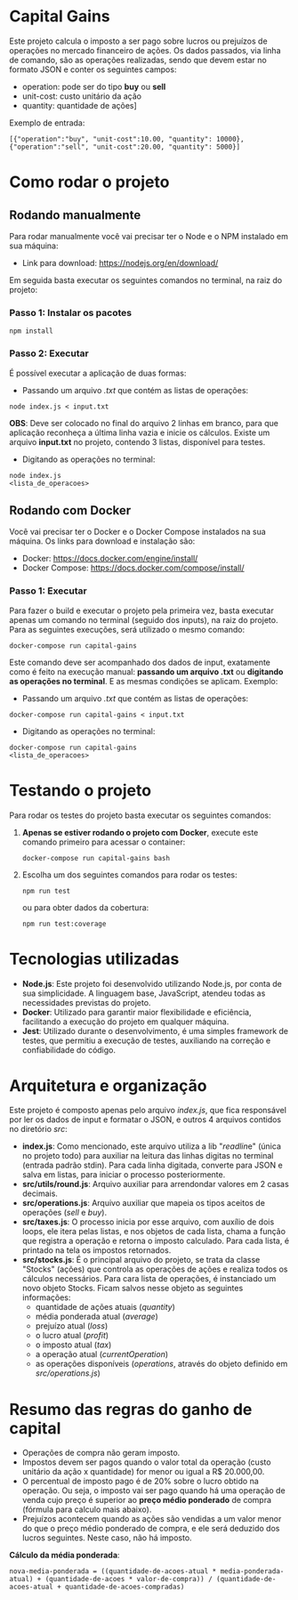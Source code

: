 # Capital Gains

Este projeto calcula o imposto a ser pago sobre lucros ou prejuízos de operações no mercado financeiro de ações. 
Os dados passados, via linha de comando, são as operações realizadas, sendo que devem estar no formato JSON e conter os seguintes campos:

- operation: pode ser do tipo **buy** ou **sell**
- unit-cost: custo unitário da ação
- quantity: quantidade de ações]

Exemplo de entrada:

`[{"operation":"buy", "unit-cost":10.00, "quantity": 10000},{"operation":"sell", "unit-cost":20.00, "quantity": 5000}]`

# Como rodar o projeto

## Rodando manualmente

Para rodar manualmente você vai precisar ter o Node e o NPM instalado em sua máquina: 

- Link para download: https://nodejs.org/en/download/

Em seguida basta executar os seguintes comandos no terminal, na raiz do projeto:

### Passo 1: Instalar os pacotes
```
npm install
```

### Passo 2: Executar

É possível executar a aplicação de duas formas: 

- Passando um arquivo *.txt* que contém as listas de operações:

```
node index.js < input.txt
```

**OBS**: Deve ser colocado no final do arquivo 2 linhas em branco, para que aplicação reconheça a última linha vazia e inicie os cálculos. Existe um arquivo **input.txt** no projeto, contendo 3 listas, disponível para testes.

- Digitando as operações no terminal:

```
node index.js
<lista_de_operacoes>
```

## Rodando com Docker

Você vai precisar ter o Docker e o Docker Compose instalados na sua máquina. Os links para download e instalação são:
- Docker: https://docs.docker.com/engine/install/
- Docker Compose: https://docs.docker.com/compose/install/

### Passo 1: Executar

Para fazer o build e executar o projeto pela primeira vez, basta executar apenas um comando no terminal (seguido dos inputs), na raiz do projeto. Para as seguintes execuções, será utilizado o mesmo comando:

`docker-compose run capital-gains`

Este comando deve ser acompanhado dos dados de input, exatamente como é feito na execução manual: **passando um arquivo .txt** ou **digitando as operações no terminal**. E as mesmas condições se aplicam. Exemplo:

- Passando um arquivo *.txt* que contém as listas de operações:

```
docker-compose run capital-gains < input.txt
```

- Digitando as operações no terminal:

```
docker-compose run capital-gains
<lista_de_operacoes>
```

# Testando o projeto

Para rodar os testes do projeto basta executar os seguintes comandos:

1. **Apenas se estiver rodando o projeto com Docker**, execute este comando primeiro para acessar o container: 
    ```
    docker-compose run capital-gains bash
    ```

2. Escolha um dos seguintes comandos para rodar os testes:
    ```
    npm run test
    ```
    ou para obter dados da cobertura:

    ```
    npm run test:coverage
    ```



# Tecnologias utilizadas

- **Node.js**: Este projeto foi desenvolvido utilizando Node.js, por conta de sua simplicidade. A linguagem base, JavaScript, atendeu todas as necessidades previstas do projeto.
- **Docker**: Utilizado para garantir maior flexibilidade e eficiência, facilitando a execução do projeto em qualquer máquina.
- **Jest**: Utilizado durante o desenvolvimento, é uma simples framework de testes, que permitiu a execução de testes, auxiliando na correção e confiabilidade do código. 

# Arquitetura e organização

Este projeto é composto apenas pelo arquivo *index.js*, que fica responsável por ler os dados de input e formatar o JSON, e outros 4 arquivos contidos no diretório *src*:

- **index.js**: Como mencionado, este arquivo utiliza a lib "*readlin*e" (única no projeto todo) para auxiliar na leitura das linhas digitas no terminal (entrada padrão stdin). Para cada linha digitada, converte para JSON e salva em listas, para iniciar o processo posteriormente.
- **src/utils/round.js**: Arquivo auxiliar para arrendondar valores em 2 casas decimais.
- **src/operations.js**:  Arquivo auxiliar que mapeia os tipos aceitos de operações (*sell* e *buy*). 
- **src/taxes.js**: O processo inicia por esse arquivo, com auxílio de dois loops, ele itera pelas listas, e nos objetos de cada lista, chama a função que registra a operação e retorna o imposto calculado. Para cada lista, é printado na tela os impostos retornados.
- **src/stocks.js**: É o principal arquivo do projeto, se trata da classe "Stocks" (ações) que controla as operações de ações e realiza todos os cálculos necessários. Para cara lista de operações, é instanciado um novo objeto Stocks. Ficam salvos nesse objeto as seguintes informações: 
  - quantidade de ações atuais (*quantity*)
  - média ponderada atual (*average*)
  - prejuízo atual (*loss*)
  - o lucro atual (*profit*)
  - o imposto atual (*tax*)
  - a operação atual (*currentOperation*) 
  - as operações disponíveis (*operations*, através do objeto definido em *src/operations.js*)

# Resumo das regras do ganho de capital

- Operações de compra não geram imposto. 
- Impostos devem ser pagos quando o valor total da operação (custo unitário da ação x quantidade) for menor ou igual a R$ 20.000,00.
- O percentual de imposto pago é de 20% sobre o lucro obtido na operação. Ou seja, o imposto vai ser pago quando há uma operação de venda cujo preço é superior ao **preço médio ponderado** de compra (fórmula para calculo mais abaixo).
- Prejuízos acontecem quando as ações são vendidas a um valor menor do que o preço médio ponderado de compra, e ele será deduzido dos lucros seguintes. Neste caso, não há imposto. 


**Cálculo da média ponderada**:

```
nova-media-ponderada = ((quantidade-de-acoes-atual * media-ponderada-atual) + (quantidade-de-acoes * valor-de-compra)) / (quantidade-de-acoes-atual + quantidade-de-acoes-compradas) 
``` 